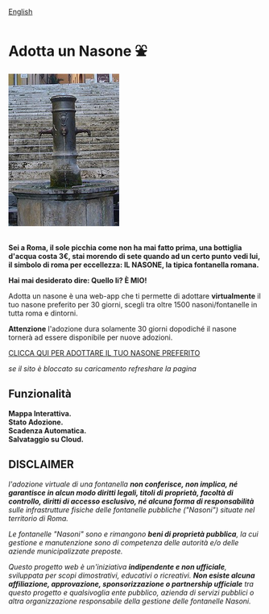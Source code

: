 [English](ReadMeEng.md)

# Adotta un Nasone ⛲️
<img title="Fontanella" alt="fontanella" src="Nasone photo.JPG">
</br>
</br>

**Sei a Roma, il sole picchia come non ha mai fatto prima, una bottiglia d'acqua costa 3€, stai morendo di sete quando ad un certo punto vedi lui, il simbolo di roma per eccellezza: IL NASONE, la tipica fontanella romana.**

**Hai mai desiderato dire: Quello li? È MIO!**

Adotta un nasone è una web-app che ti permette di adottare **virtualmente** il tuo nasone preferito per 30 giorni, scegli tra oltre 1500 nasoni/fontanelle in tutta roma e dintorni.

**Attenzione** l'adozione dura solamente 30 giorni dopodiché il nasone tornerà ad essere disponibile per nuove adozioni.

[CLICCA QUI PER ADOTTARE IL TUO NASONE PREFERITO](https://nocchino.github.io/Adotta-Un-Nasone/)

*se il sito è bloccato su caricamento refreshare la pagina*

## Funzionalità 
**Mappa Interattiva.**</br>
**Stato Adozione.**</br>
**Scadenza Automatica.**</br>
**Salvataggio su Cloud.**</br>


## DISCLAIMER
*l'adozione virtuale di una fontanella **non conferisce, non implica, né garantisce in alcun modo diritti legali, titoli di proprietà, facoltà di controllo, diritti di accesso esclusivo, né alcuna forma di responsabilità** sulle infrastrutture fisiche delle fontanelle pubbliche ("Nasoni") situate nel territorio di Roma.*

*Le fontanelle "Nasoni" sono e rimangono **beni di proprietà pubblica**, la cui gestione e manutenzione sono di competenza delle autorità e/o delle aziende municipalizzate preposte.*

*Questo progetto web è un'iniziativa **indipendente e non ufficiale**, sviluppata per scopi dimostrativi, educativi o ricreativi. **Non esiste alcuna affiliazione, approvazione, sponsorizzazione o partnership ufficiale** tra questo progetto e qualsivoglia ente pubblico, azienda di servizi pubblici o altra organizzazione responsabile della gestione delle fontanelle Nasoni.*
